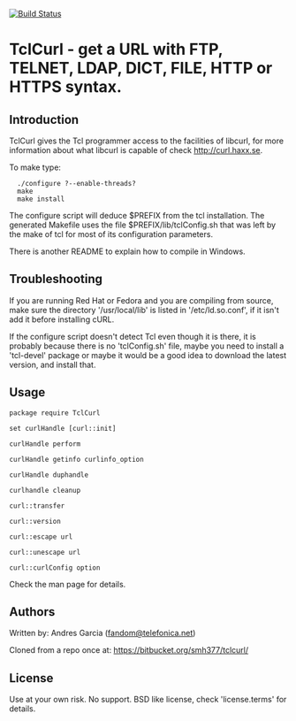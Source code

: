 [![Build Status](https://travis-ci.org/flightaware/tclcurl-fa.svg?branch=master)](https://travis-ci.org/flightaware/tclcurl-fa)

# TclCurl - get a URL with FTP, TELNET, LDAP, DICT, FILE, HTTP or HTTPS syntax.

## Introduction

TclCurl gives the Tcl programmer access to the facilities of libcurl, for more information
about what libcurl is capable of check http://curl.haxx.se.

To make type:

      ./configure ?--enable-threads?
      make
      make install

The configure script will deduce $PREFIX from the tcl installation.
The generated Makefile uses the file $PREFIX/lib/tclConfig.sh that was left by
the make of tcl for most of its configuration parameters.

There is another README to explain how to compile in Windows.

## Troubleshooting

If you are running Red Hat or Fedora and you are compiling from source,
make sure the directory '/usr/local/lib' is listed in '/etc/ld.so.conf',
if it isn't add it before installing cURL.

If the configure script doesn't detect Tcl even though it is there, it
is probably because there is no 'tclConfig.sh' file, maybe you need
to install a 'tcl-devel' package or maybe it would be a good idea
to download the latest version, and install that.

## Usage

    package require TclCurl

    set curlHandle [curl::init]

    curlHandle perform

    curlHandle getinfo curlinfo_option

    curlHandle duphandle

    curlhandle cleanup

    curl::transfer

    curl::version

    curl::escape url

    curl::unescape url

    curl::curlConfig option

Check the man page for details.

## Authors

Written by:  Andres Garcia (fandom@telefonica.net)

Cloned from a repo once at:  https://bitbucket.org/smh377/tclcurl/

## License

Use at your own risk.  No support.
BSD like license, check 'license.terms' for details.
